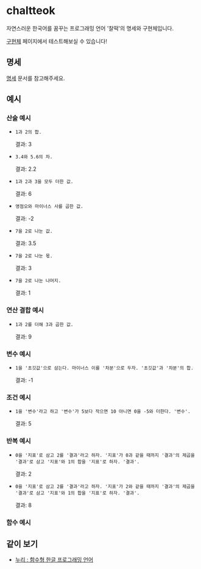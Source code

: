 # chaltteok
자연스러운 한국어를 꿈꾸는 프로그래밍 언어 '찰떡'의 명세와 구현체입니다.

[구현체](https://dragonteros.github.io/chaltteok-ide/) 페이지에서 테스트해보실 수 있습니다!


## 명세
[명세](./docs/spec.md) 문서를 참고해주세요.


## 예시

### 산술 예시
* `1과 2의 합.`
  
  결과: 3

* `3.4와 5.6의 차.`

  결과: 2.2

* `1과 2과 3을 모두 더한 값.`

  결과: 6

* `영점오와 마이너스 사를 곱한 값.`

  결과: -2

* `7을 2로 나눈 값.`

  결과: 3.5

* `7을 2로 나눈 몫.`

  결과: 3

* `7을 2로 나눈 나머지.`

  결과: 1

### 연산 결합 예시

* `1과 2를 더해 3과 곱한 값.`

  결과: 9

### 변수 예시

* `1을 '초깃값'으로 삼는다. 마이너스 이를 '차분'으로 두자. '초깃값'과 '차분'의 합.`

  결과: -1

### 조건 예시
* `1을 '변수'라고 하고 '변수'가 5보다 작으면 10 아니면 0을 -5와 더한다. '변수'.`

  결과: 5

### 반복 예시

* `0을 '지표'로 삼고 2를 '결과'라고 하자. '지표'가 0과 같을 때까지 '결과'의 제곱을 '결과'로 삼고 '지표'와 1의 합을 '지표'로 하자. '결과'.`

  결과: 2

* `0을 '지표'로 삼고 2를 '결과'라고 하자. '지표'가 2와 같을 때까지 '결과'의 제곱을 '결과'로 삼고 '지표'와 1의 합을 '지표'로 하자. '결과'.`

  결과: 8

### 함수 예시


## 같이 보기
* [누리 : 함수형 한글 프로그래밍 언어](https://github.com/suhdonghwi/nuri)
